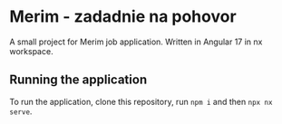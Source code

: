 # Merim - zadadnie na pohovor

A small project for Merim job application. Written in Angular 17 in nx workspace.

## Running the application

To run the application, clone this repository, run `npm i` and then `npx nx serve`.
